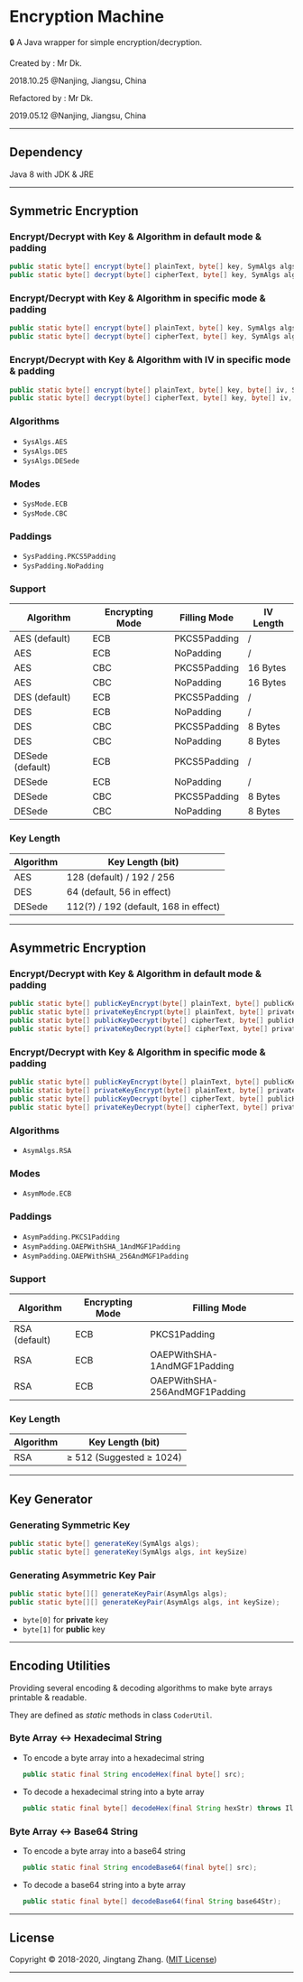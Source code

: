 # Encryption Machine

🔒 A Java wrapper for simple encryption/decryption.

Created by : Mr Dk.

2018.10.25 @Nanjing, Jiangsu, China

Refactored by : Mr Dk.

2019.05.12 @Nanjing, Jiangsu, China

---

## Dependency

Java 8 with JDK & JRE

---

## Symmetric Encryption

### Encrypt/Decrypt with __Key__ & __Algorithm__ in default mode & padding

```java
public static byte[] encrypt(byte[] plainText, byte[] key, SymAlgs algs);
public static byte[] decrypt(byte[] cipherText, byte[] key, SymAlgs algs);
```

### Encrypt/Decrypt with __Key__ & __Algorithm__ in specific __mode__ & __padding__

```java
public static byte[] encrypt(byte[] plainText, byte[] key, SymAlgs algs, SymMode mode, SymPadding padd);
public static byte[] decrypt(byte[] cipherText, byte[] key, SymAlgs algs, SymMode mode, SymPadding padd);
```

### Encrypt/Decrypt with __Key__ & __Algorithm__ with __IV__ in specific __mode__ & __padding__

```java
public static byte[] encrypt(byte[] plainText, byte[] key, byte[] iv, SymAlgs algs, SymMode mode, SymPadding padd);
public static byte[] decrypt(byte[] cipherText, byte[] key, byte[] iv, SymAlgs algs, SymMode mode, SymPadding padd);
```

### Algorithms

* `SysAlgs.AES`
* `SysAlgs.DES`
* `SysAlgs.DESede`

### Modes

* `SysMode.ECB`
* `SysMode.CBC`

### Paddings

* `SysPadding.PKCS5Padding`
* `SysPadding.NoPadding`

### Support

| Algorithm        | Encrypting Mode | Filling Mode | IV Length |
| ---------------- | --------------- | ------------ | --------- |
| AES (default)    | ECB             | PKCS5Padding | /         |
| AES              | ECB             | NoPadding    | /         |
| AES              | CBC             | PKCS5Padding | 16 Bytes  |
| AES              | CBC             | NoPadding    | 16 Bytes  |
| DES (default)    | ECB             | PKCS5Padding | /         |
| DES              | ECB             | NoPadding    | /         |
| DES              | CBC             | PKCS5Padding | 8 Bytes   |
| DES              | CBC             | NoPadding    | 8 Bytes   |
| DESede (default) | ECB             | PKCS5Padding | /         |
| DESede           | ECB             | NoPadding    | /         |
| DESede           | CBC             | PKCS5Padding | 8 Bytes   |
| DESede           | CBC             | NoPadding    | 8 Bytes   |

### Key Length

| Algorithm | Key Length (bit)                      |
| --------- | ------------------------------------- |
| AES       | 128 (default) / 192 / 256             |
| DES       | 64 (default, 56 in effect)            |
| DESede    | 112(?) / 192 (default, 168 in effect) |

---

## Asymmetric Encryption

### Encrypt/Decrypt with __Key__ & __Algorithm__ in default __mode__ & __padding__

```java
public static byte[] publicKeyEncrypt(byte[] plainText, byte[] publicKey, AsymAlgs algs);
public static byte[] privateKeyEncrypt(byte[] plainText, byte[] privateKey, AsymAlgs algs)
public static byte[] publicKeyDecrypt(byte[] cipherText, byte[] publicKey, AsymAlgs algs)
public static byte[] privateKeyDecrypt(byte[] cipherText, byte[] privateKey, AsymAlgs algs);
```

### Encrypt/Decrypt with __Key__ & __Algorithm__ in specific __mode__ & __padding__

```java
public static byte[] publicKeyEncrypt(byte[] plainText, byte[] publicKey, AsymAlgs algs, AsymMode mode, AsymPadding padd);
public static byte[] privateKeyEncrypt(byte[] plainText, byte[] privateKey, AsymAlgs algs, AsymMode mode, AsymPadding padd);
public static byte[] publicKeyDecrypt(byte[] cipherText, byte[] publicKey, AsymAlgs algs, AsymMode mode, AsymPadding padd);
public static byte[] privateKeyDecrypt(byte[] cipherText, byte[] privateKey, AsymAlgs algs, AsymMode mode, AsymPadding padd);
```

### Algorithms

* `AsymAlgs.RSA`

### Modes

* `AsymMode.ECB`

### Paddings

* `AsymPadding.PKCS1Padding`
* `AsymPadding.OAEPWithSHA_1AndMGF1Padding`
* `AsymPadding.OAEPWithSHA_256AndMGF1Padding`

### Support

| Algorithm     | Encrypting Mode | Filling Mode                  |
| ------------- | --------------- | ----------------------------- |
| RSA (default) | ECB             | PKCS1Padding                  |
| RSA           | ECB             | OAEPWithSHA-1AndMGF1Padding   |
| RSA           | ECB             | OAEPWithSHA-256AndMGF1Padding |

### Key Length

| Algorithm | Key Length (bit)         |
| --------- | ------------------------ |
| RSA       | ≥ 512 (Suggested ≥ 1024) |

---

## Key Generator

### Generating Symmetric Key

```java
public static byte[] generateKey(SymAlgs algs);
public static byte[] generateKey(SymAlgs algs, int keySize)
```

### Generating Asymmetric Key Pair

```java
public static byte[][] generateKeyPair(AsymAlgs algs);
public static byte[][] generateKeyPair(AsymAlgs algs, int keySize);
```

* `byte[0]` for __private__ key
* `byte[1]` for __public__ key

---

## Encoding Utilities

Providing several encoding & decoding algorithms to make byte arrays printable & readable.

They are defined as _static_ methods in class `CoderUtil`.

### Byte Array &harr; Hexadecimal String

* To encode a byte array into a hexadecimal string

  ```java
  public static final String encodeHex(final byte[] src);
  ```

* To decode a hexadecimal string into a byte array

  ```java
  public static final byte[] decodeHex(final String hexStr) throws IllegalHexCharacterException;
  ```

### Byte Array &harr; Base64 String

* To encode a byte array into a base64 string

  ```java
  public static final String encodeBase64(final byte[] src);
  ```

* To decode a base64 string into a byte array

  ```java
  public static final byte[] decodeBase64(final String base64Str);
  ```

---

## License

Copyright © 2018-2020, Jingtang Zhang. ([MIT License](LICENSE))

---

